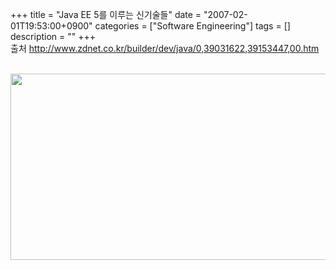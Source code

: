 +++
title = "Java EE 5를 이루는 신기술들"
date = "2007-02-01T19:53:00+0900"
categories = ["Software Engineering"]
tags = []
description = ""
+++
<span class="copyright_entry" style="display:block;" title="Java EE 5를 이루는 신기술들@@**@@http://shed.egloos.com/1501832"></span>출처 http://www.zdnet.co.kr/builder/dev/java/0,39031622,39153447,00.htm
<br>
<br>
<div style="text-align:center">
 <img class="image_mid" border="0" onmouseover="this.style.cursor='pointer'" alt="" src="/attachment/1501832_1.jpg" width="550" height="298" onclick="Control.Modal.openDialog(this, event, 'http://pds5.egloos.com/pds/200702/01/82/a0003782_07021172.jpg', 550, 298);">
</div>
<br> 
<!--
       <rdf:RDF xmlns:rdf="http://www.w3.org/1999/02/22-rdf-syntax-ns#"
		    xmlns:dc="http://purl.org/dc/elements/1.1/"
		    xmlns:trackback="http://madskills.com/public/xml/rss/module/trackback/">
       <rdf:Description
	        rdf:about="http://shed.egloos.com/1501832"
	        dc:identifier="http://shed.egloos.com/1501832"
	        dc:title="Java EE 5를 이루는 신기술들"
	        trackback:ping="http://shed.egloos.com/tb/1501832"/>
       </rdf:RDF>
       -->

<ul></ul>